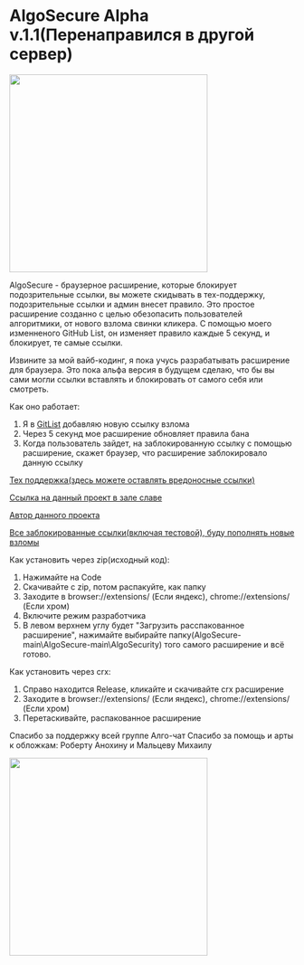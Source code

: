 # AlgoSecure Alpha v.1.1(Перенаправился в другой сервер)

<img src="https://github.com/user-attachments/assets/81fbc30f-1554-4233-81b4-b3973f37cb68" width="350" />


AlgoSecure - браузерное расширение, которые блокирует подозрительные ссылки, вы можете скидывать в тех-поддержку, подозрительные ссылки и админ внесет правило.
Это простое расширение созданно с целью обезопасить пользователей алгоритмики, от нового взлома свинки кликера. С помощью моего изменненого GitHub List,
он изменяет правило каждые 5 секунд, и блокирует, те самые ссылки.

Извините за мой вайб-кодинг, я пока учусь разрабатывать расширение для браузера. Это пока альфа версия в будущем сделаю, что бы вы сами могли ссылки вставлять и блокировать от самого себя или смотреть.

Как оно работает:
1. Я в <a href="https://jsonalgosecure.netlify.app/rules.json" target="_blank">GitList</a> добавляю новую ссылку взлома
2. Через 5 секунд мое расширение обновляет правила бана
3. Когда пользователь зайдет, на заблокированную ссылку с помощью расширение, скажет браузер, что расширение заблокировало данную ссылку
  
<a href="https://learn.algoritmika.org/community?projectId=58259493" target="_blank">Тех поддержка(здесь можете оставлять вредоносные ссылки)</a> 

<a href="https://learn.algoritmika.org/community?projectId=58259517" target="_blank">Ссылка на данный проект в зале славе</a> 

<a href="https://learn.algoritmika.org/student-profile?profileId=70069026" target="_blank">Автор данного проекта</a> 

<a href="https://jsonalgosecure.netlify.app/rules.json" target="_blank">Все заблокированные ссылки(включая тестовой), буду пополнять новые взломы</a> 

Как установить через zip(исходный код):
1. Нажимайте на Code
2. Скачивайте с zip, потом распакуйте, как папку
3. Заходите в browser://extensions/ (Если яндекс), chrome://extensions/ (Если хром)
4. Включите режим разработчика
5. В левом верхнем углу будет "Загрузить расспакованное расширение", нажимайте выбирайте папку(AlgoSecure-main\AlgoSecure-main\AlgoSecurity) того самого расширение и всё готово.

Как установить через crx:
1. Справо находится Release, кликайте и скачивайте crx расширение
2. Заходите в browser://extensions/ (Если яндекс), chrome://extensions/ (Если хром)
3. Перетаскивайте, распакованное расширение

Спасибо за поддержку всей группе Алго-чат
Спасибо за помощь и арты к обложкам: Роберту Анохину и Мальцеву Михаилу

<img src="https://github.com/user-attachments/assets/fba4aacb-a87f-4aaa-84b5-bf9f7f1d19fb" width="350" />
